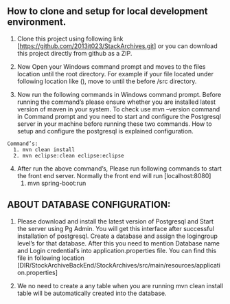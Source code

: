 ## How to clone and setup for local development environment.

  1. Clone this project using following link [https://github.com/2013it023/StackArchives.git] or you can download this project directly 
from github as a ZIP.

  2. Now Open your Windows command prompt and moves to the files location until the root directory. For example if your file located under 
following location like (), move to until the before /src directory.

  3. Now run the following commands in Windows command prompt. Before running the command’s please ensure whether you are installed latest
version of maven in your system. To check use mvn –version command in Command prompt and you need to start and configure the Postgresql 
server in your machine before running these two commands. How to setup and configure the postgresql is explained configuration.

    Command’s:
      1. mvn clean install
      2. mvn eclipse:clean eclipse:eclipse
      
  4. After run the above command’s, Please run following commands to start the front end server. Normally the front end will run 
[localhost:8080]
      1. mvn spring-boot:run
      
## ABOUT DATABASE CONFIGURATION:

1. Please download and install the latest version of Postgresql and Start the server using Pg Admin. You will get this interface after 
successful installation of postgresql. Create a database and assign the logingroup level’s for that database. After this you need to 
mention Database name and Login credential’s into application.properties file. You can find this file in following location 
[DIR/StockArchiveBackEnd/StockArchives/src/main/resources/application.properties]

2. We no need to create a any table when you are running mvn clean install table will be automatically created into the database.
